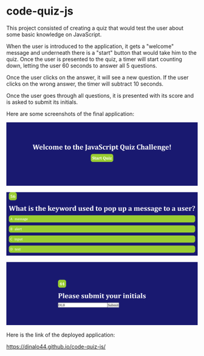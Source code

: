 # code-quiz-js

This project consisted of creating a quiz that would test the user about some basic knowledge on JavaScript.

When the user is introduced to the application, it gets a "welcome" message and underneath there is a "start" button that would take him to the quiz. Once the user is presented to the quiz, a timer will start counting down, letting the user 60 seconds to answer all 5 questions.

Once the user clicks on the answer, it will see a new question. If the user clicks on the wrong answer, the timer will subtract 10 seconds.

Once the user goes through all questions, it is presented with its score and is asked to submit its initials.

Here are some screenshots of the final application:

![welcome-page-screenshot](https://github.com/DinaLo44/code-quiz-js/blob/main/assets/screenshots/welcome-page-screeshot.png)

![first-question-screenshot](https://github.com/DinaLo44/code-quiz-js/blob/main/assets/screenshots/first-question-screenshot.png)

![score-page-screenshot](https://github.com/DinaLo44/code-quiz-js/blob/main/assets/screenshots/score-page-screenshot.png)

Here is the link of the deployed application:

 https://dinalo44.github.io/code-quiz-js/
